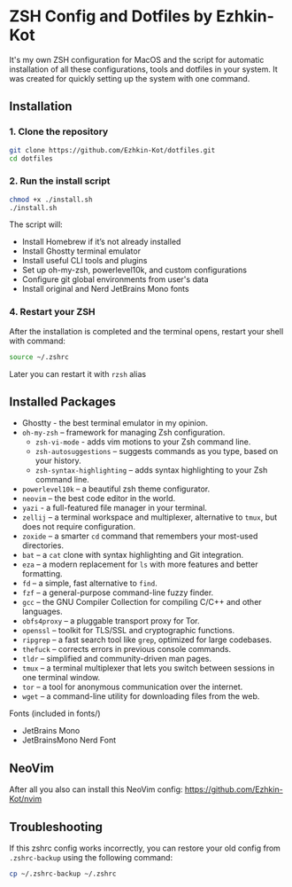 # ZSH Config and Dotfiles by Ezhkin-Kot

It's my own ZSH configuration for MacOS and the script for automatic installation of all these configurations, tools and dotfiles in your system. It was created for quickly setting up the system with one command. 

## Installation

### 1. Clone the repository

```sh
git clone https://github.com/Ezhkin-Kot/dotfiles.git
cd dotfiles
```

### 2. Run the install script
```sh
chmod +x ./install.sh
./install.sh
```

The script will:
- Install Homebrew if it’s not already installed
- Install Ghostty terminal emulator
- Install useful CLI tools and plugins
- Set up oh-my-zsh, powerlevel10k, and custom configurations
- Configure git global environments from user's data
- Install original and Nerd JetBrains Mono fonts

### 4. Restart your ZSH

After the installation is completed and the terminal opens, restart your shell with command:
```sh
source ~/.zshrc
```
Later you can restart it with `rzsh` alias

## Installed Packages
- Ghostty - the best terminal emulator in my opinion.
- `oh-my-zsh` – framework for managing Zsh configuration.
    - `zsh-vi-mode` - adds vim motions to your Zsh command line.
    - `zsh-autosuggestions` – suggests commands as you type, based on your history.
    - `zsh-syntax-highlighting` – adds syntax highlighting to your Zsh command line.
- `powerlevel10k` – a beautiful zsh theme configurator.
- `neovim` – the best code editor in the world. 
- `yazi` - a full-featured file manager in your terminal. 
- `zellij` – a terminal workspace and multiplexer, alternative to `tmux`, but does not require configuration.
- `zoxide` – a smarter `cd` command that remembers your most-used directories.
- `bat` – a `cat` clone with syntax highlighting and Git integration.
- `eza` – a modern replacement for `ls` with more features and better formatting.
- `fd` – a simple, fast alternative to `find`.
- `fzf` – a general-purpose command-line fuzzy finder.
- `gcc` – the GNU Compiler Collection for compiling C/C++ and other languages.
- `obfs4proxy` – a pluggable transport proxy for Tor.
- `openssl` – toolkit for TLS/SSL and cryptographic functions.
- `ripgrep` – a fast search tool like `grep`, optimized for large codebases.
- `thefuck` – corrects errors in previous console commands.
- `tldr` – simplified and community-driven man pages.
- `tmux` – a terminal multiplexer that lets you switch between sessions in one terminal window.
- `tor` – a tool for anonymous communication over the internet.
- `wget` – a command-line utility for downloading files from the web.

Fonts (included in fonts/)
- JetBrains Mono
- JetBrainsMono Nerd Font

## NeoVim

After all you also can install this NeoVim config:
https://github.com/Ezhkin-Kot/nvim

## Troubleshooting

If this zshrc config works incorrectly, you can restore your old config from `.zshrc-backup` using the following command:
```sh
cp ~/.zshrc-backup ~/.zshrc
```
